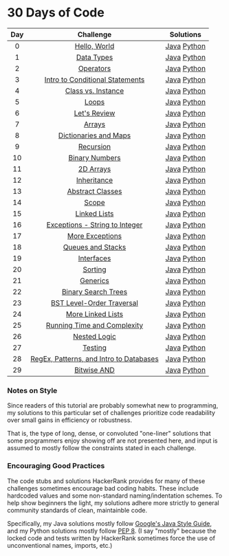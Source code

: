 # 30 Days of Code

| Day |                                                Challenge                                                |                                                                                       Solutions                                                                                       |
| :-: | :-----------------------------------------------------------------------------------------------------: | :-----------------------------------------------------------------------------------------------------------------------------------------------------------------------------------: |
|  0  |                  [Hello, World](https://www.hackerrank.com/challenges/30-hello-world)                   |                                      [Java](Day%2000%20-%20Hello%2C%20World/Solution.java) [Python](Day%2000%20-%20Hello%2C%20World/solution.py)                                      |
|  1  |                    [Data Types](https://www.hackerrank.com/challenges/30-data-types)                    |                                          [Java](Day%2001%20-%20Data%20Types/Solution.java) [Python](Day%2001%20-%20Data%20Types/solution.py)                                          |
|  2  |                     [Operators](https://www.hackerrank.com/challenges/30-operators)                     |                                             [Java](Day%2002%20-%20Operators/Solution.java) [Python](Day%2002%20-%20Operators/solution.py)                                             |
|  3  |   [Intro to Conditional Statements](https://www.hackerrank.com/challenges/30-conditional-statements)    |                 [Java](Day%2003%20-%20Intro%20to%20Conditional%20Statements/Solution.java) [Python](Day%2003%20-%20Intro%20to%20Conditional%20Statements/solution.py)                 |
|  4  |            [Class vs. Instance](https://www.hackerrank.com/challenges/30-class-vs-instance)             |                                 [Java](Day%2004%20-%20Class%20vs.%20Instance/Person.java) [Python](Day%2004%20-%20Class%20vs.%20Instance/solution.py)                                 |
|  5  |                         [Loops](https://www.hackerrank.com/challenges/30-loops)                         |                                                 [Java](Day%2005%20-%20Loops/Solution.java) [Python](Day%2005%20-%20Loops/solution.py)                                                 |
|  6  |                  [Let's Review](https://www.hackerrank.com/challenges/30-review-loop)                   |                                        [Java](Day%2006%20-%20Let's%20Review/Solution.java) [Python](Day%2006%20-%20Let's%20Review/solution.py)                                        |
|  7  |                        [Arrays](https://www.hackerrank.com/challenges/30-arrays)                        |                                                [Java](Day%2007%20-%20Arrays/Solution.java) [Python](Day%2007%20-%20Arrays/solution.py)                                                |
|  8  |         [Dictionaries and Maps](https://www.hackerrank.com/challenges/30-dictionaries-and-maps)         |                             [Java](Day%2008%20-%20Dictionaries%20and%20Maps/Solution.java) [Python](Day%2008%20-%20Dictionaries%20and%20Maps/solution.py)                             |
|  9  |                     [Recursion](https://www.hackerrank.com/challenges/30-recursion)                     |                                             [Java](Day%2009%20-%20Recursion/Solution.java) [Python](Day%2009%20-%20Recursion/solution.py)                                             |
| 10  |                [Binary Numbers](https://www.hackerrank.com/challenges/30-binary-numbers)                |                                      [Java](Day%2010%20-%20Binary%20Numbers/Solution.java) [Python](Day%2010%20-%20Binary%20Numbers/solution.py)                                      |
| 11  |                     [2D Arrays](https://www.hackerrank.com/challenges/30-2d-arrays)                     |                                           [Java](Day%2011%20-%202D%20Arrays/Solution.java) [Python](Day%2011%20-%202D%20Arrays/solution.py)                                           |
| 12  |                   [Inheritance](https://www.hackerrank.com/challenges/30-inheritance)                   |                                           [Java](Day%2012%20-%20Inheritance/Solution.java) [Python](Day%2012%20-%20Inheritance/solution.py)                                           |
| 13  |              [Abstract Classes](https://www.hackerrank.com/challenges/30-abstract-classes)              |                                    [Java](Day%2013%20-%20Abstract%20Classes/Solution.java) [Python](Day%2013%20-%20Abstract%20Classes/solution.py)                                    |
| 14  |                         [Scope](https://www.hackerrank.com/challenges/30-scope)                         |                                                 [Java](Day%2014%20-%20Scope/Solution.java) [Python](Day%2014%20-%20Scope/solution.py)                                                 |
| 15  |                  [Linked Lists](https://www.hackerrank.com/challenges/30-linked-list)                   |                                        [Java](Day%2015%20-%20Linked%20Lists/Solution.java) [Python](Day%2015%20-%20Linked%20Lists/solution.py)                                        |
| 16  | [Exceptions - String to Integer](https://www.hackerrank.com/challenges/30-exceptions-string-to-integer) |                [Java](Day%2016%20-%20Exceptions%20-%20String%20to%20Integer/Solution.java) [Python](Day%2016%20-%20Exceptions%20-%20String%20to%20Integer/solution.py)                |
| 17  |               [More Exceptions](https://www.hackerrank.com/challenges/30-more-exceptions)               |                                     [Java](Day%2017%20-%20More%20Exceptions/Solution.java) [Python](Day%2017%20-%20More%20Exceptions/solution.py)                                     |
| 18  |               [Queues and Stacks](https://www.hackerrank.com/challenges/30-queues-stacks)               |                                 [Java](Day%2018%20-%20Queues%20and%20Stacks/Solution.java) [Python](Day%2018%20-%20Queues%20and%20Stacks/solution.py)                                 |
| 19  |                    [Interfaces](https://www.hackerrank.com/challenges/30-interfaces)                    |                                            [Java](Day%2019%20-%20Interfaces/Solution.java) [Python](Day%2019%20-%20Interfaces/solution.py)                                            |
| 20  |                       [Sorting](https://www.hackerrank.com/challenges/30-sorting)                       |                                               [Java](Day%2020%20-%20Sorting/Solution.java) [Python](Day%2020%20-%20Sorting/solution.py)                                               |
| 21  |                      [Generics](https://www.hackerrank.com/challenges/30-generics)                      |                                              [Java](Day%2021%20-%20Generics/Solution.java) [Python](Day%2021%20-%20Generics/solution.py)                                              |
| 22  |           [Binary Search Trees](https://www.hackerrank.com/challenges/30-binary-search-trees)           |                               [Java](Day%2022%20-%20Binary%20Search%20Trees/Solution.java) [Python](Day%2022%20-%20Binary%20Search%20Trees/solution.py)                               |
| 23  |           [BST Level-Order Traversal](https://www.hackerrank.com/challenges/30-binary-trees)            |                         [Java](Day%2023%20-%20BST%20Level-Order%20Traversal/Solution.java) [Python](Day%2023%20-%20BST%20Level-Order%20Traversal/solution.py)                         |
| 24  |           [More Linked Lists](https://www.hackerrank.com/challenges/30-linked-list-deletion)            |                                 [Java](Day%2024%20-%20More%20Linked%20Lists/Solution.java) [Python](Day%2024%20-%20More%20Linked%20Lists/solution.py)                                 |
| 25  |   [Running Time and Complexity](https://www.hackerrank.com/challenges/30-running-time-and-complexity)   |                     [Java](Day%2025%20-%20Running%20Time%20and%20Complexity/Solution.java) [Python](Day%2025%20-%20Running%20Time%20and%20Complexity/solution.py)                     |
| 26  |                  [Nested Logic](https://www.hackerrank.com/challenges/30-nested-logic)                  |                                        [Java](Day%2026%20-%20Nested%20Logic/Solution.java) [Python](Day%2026%20-%20Nested%20Logic/solution.py)                                        |
| 27  |                       [Testing](https://www.hackerrank.com/challenges/30-testing)                       |                                               [Java](Day%2027%20-%20Testing/Solution.java) [Python](Day%2027%20-%20Testing/solution.py)                                               |
| 28  |   [RegEx, Patterns, and Intro to Databases](https://www.hackerrank.com/challenges/30-regex-patterns)    | [Java](Day%2028%20-%20RegEx%2C%20Patterns%2C%20and%20Intro%20to%20Databases/Solution.java) [Python](Day%2028%20-%20RegEx%2C%20Patterns%2C%20and%20Intro%20to%20Databases/solution.py) |
| 29  |                   [Bitwise AND](https://www.hackerrank.com/challenges/30-bitwise-and)                   |                                         [Java](Day%2029%20-%20Bitwise%20AND/Solution.java) [Python](Day%2029%20-%20Bitwise%20AND/solution.py)                                         |

### Notes on Style

Since readers of this tutorial are probably somewhat new to programming, my solutions to this particular set of challenges prioritize code readability over small gains in efficiency or robustness.

That is, the type of long, dense, or convoluted "one-liner" solutions that some programmers enjoy showing off are not presented here, and input is assumed to mostly follow the constraints stated in each challenge.

### Encouraging Good Practices

The code stubs and solutions HackerRank provides for many of these challenges sometimes encourage bad coding habits. These include hardcoded values and some non-standard naming/indentation schemes. To help show beginners the light, my solutions adhere more strictly to general community standards of clean, maintainble code.

Specifically, my Java solutions mostly follow [Google's Java Style Guide](https://google.github.io/styleguide/javaguide.html), and my Python solutions mostly follow [PEP 8](https://www.python.org/dev/peps/pep-0008/). (I say "mostly" because the locked code and tests written by HackerRank sometimes force the use of unconventional names, imports, etc.)
